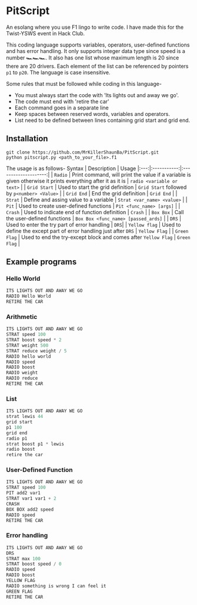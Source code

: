 # PitScript

An esolang where you use F1 lingo to write code. I have made this for the Twist-YSWS event in Hack Club.

This coding language supports variables, operators, user-defined functions and has error handling. It only supports integer data type since speed is a number 🏎️🏎️🏎️. It also has one list whose maximum length is 20 since there are 20 drivers. Each element of the list can be referenced by pointers `p1` to `p20`. The language is case insensitive.

Some rules that must be followed while coding in this language-
- You must always start the code with 'Its lights out and away we go'.
- The code must end with 'retire the car'
- Each command goes in a separate line
- Keep spaces between reserved words, variables and operators.
- List need to be defined between lines containing grid start and grid end.

## Installation

```
git clone https://github.com/MrKillerShaunBa/PitScript.git
python pitscript.py <path_to_your_file>.f1
```

The usage is as follows- 
 Syntax | Description | Usage
|:---:|:-----------:|:--------------------:|
| `Radio` | Print command, will print the value if a variable is given otherwise it prints everything after it as it is | `radio <variable or text>` |
| `Grid Start` | Used to start the grid definition | `Grid Start` followed by `p<number> <Value>` |
| `Grid End` | End the grid definition | `Grid End` |
| `Strat` | Define and assing value to a variable | `Strat <var_name> <value>` |
| `Pit` | Used to create user-defined functions | `Pit <func_name> [args]` |
| `Crash` | Used to indicate end of function definition | `Crash` |
| `Box Box` | Call the user-defined functions | `Box Box <func_name> [passed_ards]` |
| `DRS` | Used to enter the try part of error handling | `DRS`|
| `Yellow flag` | Used to define the except part of error handling just after `DRS` |  `Yellow Flag` |
| `Green Flag` | Used to end the try-except block and comes after `Yellow Flag` | `Green Flag` |

## Example programs

### Hello World
```js
ITS LIGHTS OUT AND AWAY WE GO
RADIO Hello World
RETIRE THE CAR
```

### Arithmetic
```js
ITS LIGHTS OUT AND AWAY WE GO
STRAT speed 100
STRAT boost speed * 2
STRAT weight 500
STRAT reduce weight / 5
RADIO hello world
RADIO speed
RADIO boost
RADIO weight
RADIO reduce
RETIRE THE CAR
```

### List
```js
ITS LIGHTS OUT AND AWAY WE GO
strat lewis 44
grid start
p1 100
grid end
radio p1
strat boost p1 * lewis
radio boost
retire the car
```

### User-Defined Function
```js
ITS LIGHTS OUT AND AWAY WE GO
STRAT speed 100
PIT add2 var1
STRAT var1 var1 + 2
CRASH
BOX BOX add2 speed
RADIO speed
RETIRE THE CAR
```

### Error handling
```js
ITS LIGHTS OUT AND AWAY WE GO
DRS
STRAT max 100
STRAT boost speed / 0
RADIO speed
RADIO boost
YELLOW FLAG
RADIO something is wrong I can feel it
GREEN FLAG
RETIRE THE CAR
```
